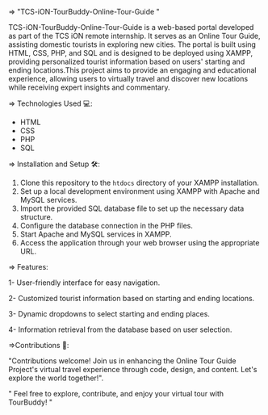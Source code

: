=> "TCS-iON-TourBuddy-Online-Tour-Guide "

TCS-iON-TourBuddy-Online-Tour-Guide is a web-based portal developed as part of the TCS iON remote internship. It serves as an Online Tour Guide, assisting domestic tourists in exploring new cities. The portal is built using HTML, CSS, PHP, and SQL and is designed to be deployed using XAMPP, providing personalized tourist information based on users' starting and ending locations.This project aims to provide an engaging and educational experience, allowing users to virtually travel and discover new locations while receiving expert insights and commentary.

=> Technologies Used 💻:

- HTML
- CSS
- PHP
- SQL

=> Installation and Setup 🛠️:

1. Clone this repository to the `htdocs` directory of your XAMPP installation.
2. Set up a local development environment using XAMPP with Apache and MySQL services.
3. Import the provided SQL database file to set up the necessary data structure.
4. Configure the database connection in the PHP files.
5. Start Apache and MySQL services in XAMPP.
6. Access the application through your web browser using the appropriate URL.


=> Features:

1- User-friendly interface for easy navigation.

2- Customized tourist information based on starting and ending locations.

3- Dynamic dropdowns to select starting and ending places.

4- Information retrieval from the database based on user selection.



=>Contributions 👥:
 
"Contributions welcome! Join us in enhancing the Online Tour Guide Project's virtual travel experience through code, design, and content. Let's explore the world together!".


" Feel free to explore, contribute, and enjoy your virtual tour with TourBuddy! "
